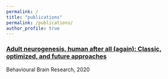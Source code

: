 ```yaml
---
permalink: /
title: "publications"
permalink: /publications/
author_profile: true
---
```



### [Adult neurogenesis, human after all (again): Classic, optimized, and future approaches](https://github.com/saltalab/saltalab.github.io/blob/master/_publications/2020-BehavBrainRes-LucassenPJ.md)

Behavioural Brain Research, 2020
